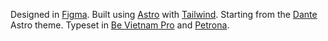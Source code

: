 Designed in [Figma](https://figma.com). Built using [Astro](https://astro.build) with [Tailwind](https://tailwindcss.com). Starting from the [Dante](https://justgoodui.com/astro-themes/dante/) Astro theme. Typeset in [Be Vietnam Pro](https://fonts.google.com/specimen/Be+Vietnam+Pro) and <span class="font-serif text-[19px]">[Petrona](https://fonts.google.com/specimen/Petrona)</span>.
